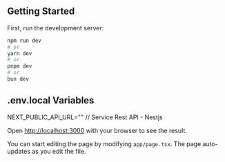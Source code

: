 
## Getting Started

First, run the development server:

```bash
npm run dev
# or
yarn dev
# or
pnpm dev
# or
bun dev
```

## .env.local Variables
NEXT_PUBLIC_API_URL="" // Service Rest API - Nestjs


Open [http://localhost:3000](http://localhost:3000) with your browser to see the result.

You can start editing the page by modifying `app/page.tsx`. The page auto-updates as you edit the file.
